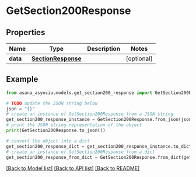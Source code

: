 # GetSection200Response


## Properties

Name | Type | Description | Notes
------------ | ------------- | ------------- | -------------
**data** | [**SectionResponse**](SectionResponse.md) |  | [optional] 

## Example

```python
from asana_asyncio.models.get_section200_response import GetSection200Response

# TODO update the JSON string below
json = "{}"
# create an instance of GetSection200Response from a JSON string
get_section200_response_instance = GetSection200Response.from_json(json)
# print the JSON string representation of the object
print(GetSection200Response.to_json())

# convert the object into a dict
get_section200_response_dict = get_section200_response_instance.to_dict()
# create an instance of GetSection200Response from a dict
get_section200_response_from_dict = GetSection200Response.from_dict(get_section200_response_dict)
```
[[Back to Model list]](../README.md#documentation-for-models) [[Back to API list]](../README.md#documentation-for-api-endpoints) [[Back to README]](../README.md)


